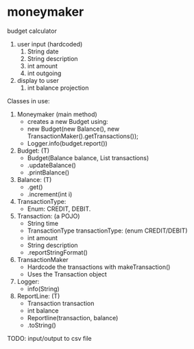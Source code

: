 # moneymaker

budget calculator
1. user input (hardcoded)
    1. String date
    1. String description
    1. int amount
    1. int outgoing
1. display to user
    1. int balance projection

Classes in use:
1. Moneymaker (main method)
    - creates a new Budget using:
    - new Budget(new Balance(), new TransactionMaker().getTransactions());
    - Logger.info(budget.report())
1. Budget: (T)
    - Budget(Balance balance, List<Transaction> transactions)
    - .updateBalance()
    - .printBalance()
1. Balance: (T)
    - .get()
    - .increment(int i)
1. TransactionType:
    - Enum: CREDIT, DEBIT.
1. Transaction: (a POJO)
    - String time
    - TransactionType transactionType: (enum CREDIT/DEBIT)
    - int amount
    - String description
    - .reportStringFormat()
1. TransactionMaker
    - Hardcode the transactions with makeTransaction()
    - Uses the Transaction object
1. Logger:
    - info(String)
1. ReportLine: (T)
    - Transaction transaction
    - int balance
    - Reportline(transaction, balance)
    - .toString()

TODO: input/output to csv file